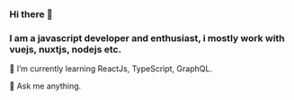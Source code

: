 ### Hi there 👋

### I am a javascript developer and enthusiast, i mostly work with vuejs, nuxtjs, nodejs etc.

🌱 I’m currently learning ReactJs, TypeScript, GraphQL.

💬 Ask me anything.
